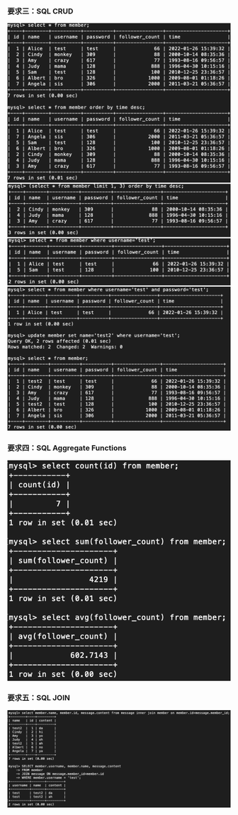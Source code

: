 ### 要求三：SQL CRUD

<!--  ![This is table member](table_member.png) -->
![](demand3-1.png)
![](demand3-2.png)
![](demand3-3.png)
![](demand3-4.png)

### 要求四：SQL Aggregate Functions

![](demand4.png)

### 要求五：SQL JOIN

<!-- ![This is table message](table_message.png) -->
![](demand5.png) 

